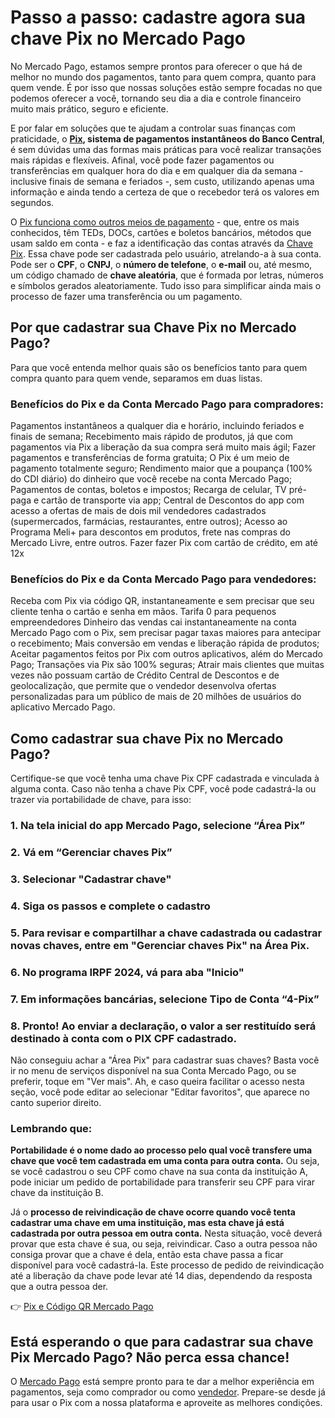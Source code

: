 # Passo a passo: cadastre agora sua chave Pix no Mercado Pago

No Mercado Pago, estamos sempre prontos para oferecer o que há de melhor no mundo dos pagamentos, tanto para quem compra, quanto para quem vende. É por isso que nossas soluções estão sempre focadas no que podemos oferecer a você, tornando seu dia a dia e controle financeiro muito mais prático, seguro e eficiente.

E por falar em soluções que te ajudam a controlar suas finanças com praticidade, o **[Pix](https://empresas.mercadopago.com.br/guia-do-pix), sistema de pagamentos instantâneos do Banco Central**, é sem dúvidas uma das formas mais práticas para você realizar transações mais rápidas e flexíveis. Afinal, você pode fazer pagamentos ou transferências em qualquer hora do dia e em qualquer dia da semana - inclusive finais de semana e feriados -, sem custo, utilizando apenas uma informação e ainda tendo a certeza de que o recebedor terá os valores em segundos.

O [Pix funciona como outros meios de pagamento](https://empreendedores.mercadopago.com.br/pagamentos-instantaneos-com-pix-entenda-o-que-e-e-como-funciona) - que, entre os mais conhecidos, têm TEDs, DOCs, cartões e boletos bancários, métodos que usam saldo em conta - e faz a identificação das contas através da [Chave Pix](https://empreendedores.mercadopago.com.br/o-que-e-a-chave-pix-entenda-como-essa-novidade-facilitara-a-sua-vida). Essa chave pode ser cadastrada pelo usuário, atrelando-a à sua conta. Pode ser o **CPF**, o **CNPJ**, o **número de telefone**, o **e-mail** ou, até mesmo, um código chamado de **chave aleatória**, que é formada por letras, números e símbolos gerados aleatoriamente. Tudo isso para simplificar ainda mais o processo de fazer uma transferência ou um pagamento.

## Por que cadastrar sua Chave Pix no Mercado Pago?

Para que você entenda melhor quais são os benefícios tanto para quem compra quanto para quem vende, separamos em duas listas.

### Benefícios do Pix e da Conta Mercado Pago para compradores:

Pagamentos instantâneos a qualquer dia e horário, incluindo feriados e finais de semana;
Recebimento mais rápido de produtos, já que com pagamentos via Pix a liberação da sua compra será muito mais ágil;
Fazer pagamentos e transferências de forma gratuita;
O Pix é um meio de pagamento totalmente seguro;
Rendimento maior que a poupança (100% do CDI diário) do dinheiro que você recebe na conta Mercado Pago;
Pagamentos de contas, boletos e impostos;
Recarga de celular, TV pré-paga e cartão de transporte via app;
Central de Descontos do app com acesso a ofertas de mais de dois mil vendedores cadastrados (supermercados, farmácias, restaurantes, entre outros);
Acesso ao Programa Meli+ para descontos em produtos, frete nas compras do Mercado Livre, entre outros.
Fazer fazer Pix com cartão de crédito, em até 12x

### Benefícios do Pix e da Conta Mercado Pago para vendedores:

Receba com Pix via código QR, instantaneamente e sem precisar que seu cliente tenha o cartão e senha em mãos.
Tarifa 0 para pequenos empreendedores
Dinheiro das vendas cai instantaneamente na conta Mercado Pago com o Pix, sem precisar pagar taxas maiores para antecipar o recebimento;
Mais conversão em vendas e liberação rápida de produtos;
Aceitar pagamentos feitos por Pix com outros aplicativos, além do Mercado Pago;
Transações via Pix são 100% seguras;
Atrair mais clientes que muitas vezes não possuam cartão de Crédito
Central de Descontos e de geolocalização, que permite que o vendedor desenvolva ofertas personalizadas para um público de mais de 20 milhões de usuários do aplicativo Mercado Pago.

## Como cadastrar sua chave Pix no Mercado Pago?

Certifique-se que você tenha uma chave Pix CPF cadastrada e vinculada à alguma conta. Caso não tenha a chave Pix CPF, você pode cadastrá-la ou trazer via portabilidade de chave, para isso:

### **1.** Na tela inicial do app Mercado Pago, selecione “Área Pix”

### 2. Vá em “Gerenciar chaves Pix”

### 3. Selecionar "Cadastrar chave"

### 4. Siga os passos e complete o cadastro

### 5. Para revisar e compartilhar a chave cadastrada ou cadastrar novas chaves, entre em "Gerenciar chaves Pix" na Área Pix.

### 6. No programa IRPF 2024, vá para aba "Inicio"

### 7. Em informações bancárias, selecione Tipo de Conta “4-Pix”

### 8. Pronto! Ao enviar a declaração, o valor a ser restituído será destinado à conta com o PIX CPF cadastrado.

Não conseguiu achar a "Área Pix" para cadastrar suas chaves? Basta você ir no menu de serviços disponível na sua Conta Mercado Pago, ou se preferir, toque em "Ver mais". Ah, e caso queira facilitar o acesso nesta seção, você pode editar ao selecionar "Editar favoritos", que aparece no canto superior direito.

### Lembrando que:

**Portabilidade é o nome dado ao processo pelo qual você transfere uma chave que você tem cadastrada em uma conta para outra conta.** Ou seja, se você cadastrou o seu CPF como chave na sua conta da instituição A, pode iniciar um pedido de portabilidade para transferir seu CPF para virar chave da instituição B.

Já o **processo de reivindicação de chave ocorre quando você tenta cadastrar uma chave em uma instituição, mas esta chave já está cadastrada por outra pessoa em outra conta.** Nesta situação, você deverá provar que esta chave é sua, ou seja, reivindicar. Caso a outra pessoa não consiga provar que a chave é dela, então esta chave passa a ficar disponível para você cadastrá-la. Este processo de pedido de reivindicação até a liberação da chave pode levar até 14 dias, dependendo da resposta que a outra pessoa der.

👉 [Pix e Código QR Mercado Pago](https://empreendedores.mercadopago.com.br/pix-e-codigo-qr-mercado-pago-descubra-como-ficou-mais-facil-receber-pagamentos)

## Está esperando o que para cadastrar sua chave Pix Mercado Pago? Não perca essa chance!

O [Mercado Pago](https://www.mercadopago.com.br) está sempre pronto para te dar a melhor experiência em pagamentos, seja como comprador ou como [vendedor](https://empreendedores.mercadopago.com.br/voce-e-vendedor-entenda-como-o-pix-pode-ajudar-o-seu-negocio). Prepare-se desde já para usar o Pix com a nossa plataforma e aproveite as melhores condições.